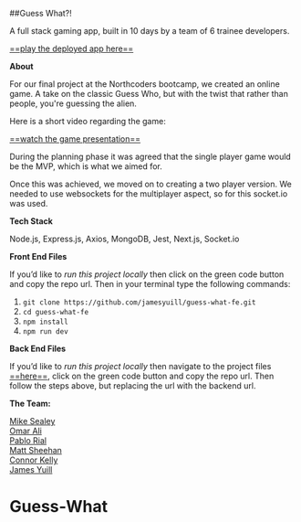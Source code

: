 ##Guess What?!

A full stack gaming app, built in 10 days by a team of 6 trainee developers.

[==play the deployed app here==](https://guess-what-gitkermit.netlify.app/)

**About**

For our final project at the Northcoders bootcamp, we created an online game. A take on the classic Guess Who, but with the twist that rather than people, you're guessing the alien.

Here is a short video regarding the game:

[==watch the game presentation==](https://youtu.be/crwshgengq0)

During the planning phase it was agreed that the single player game would be the MVP, which is what we aimed for.

Once this was achieved, we moved on to creating a two player version. We needed to use websockets for the multiplayer aspect, so for this socket.io was used.

**Tech Stack**

Node.js, Express.js, Axios, MongoDB, Jest, Next.js, Socket.io

**Front End Files**

If you’d like to _run this project locally_ then click on the green code button and copy the repo url. Then in your terminal type the following commands:

1. `git clone https://github.com/jamesyuill/guess-what-fe.git`
2. `cd guess-what-fe`
3. `npm install`
4. `npm run dev`

**Back End Files**

If you’d like to _run this project locally_ then navigate to the project files [==here==](https://github.com/PabloJulianRial/guess-what-be), click on the green code button and copy the repo url. Then follow the steps above, but replacing the url with the backend url.

**The Team:**

[Mike Sealey](https://github.com/mikesealey)<br>
[Omar Ali](https://github.com/omar-baggio)<br>
[Pablo Rial](https://github.com/PabloJulianRial)<br>
[Matt Sheehan](https://github.com/mattc0d3)<br>
[Connor Kelly](https://github.com/ConnorK519)<br>
[James Yuill](https://github.com/jamesyuill)
# Guess-What
